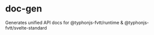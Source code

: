 # doc-gen
Generates unified API docs for @typhonjs-fvtt/runtime &amp; @typhonjs-fvtt/svelte-standard
